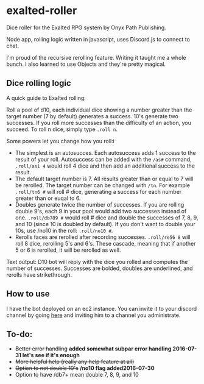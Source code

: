 # exalted-roller
Dice roller for the Exalted RPG system by Onyx Path Publishing.

Node app, rolling logic written in javascript, uses Discord.js to connect to chat.

I'm proud of the recursive rerolling feature. Writing it taught me a whole bunch. I also learned to use Objects and they're pretty magical.

## Dice rolling logic
A quick guide to Exalted rolling:

Roll a pool of d10, each individual dice showing
a number greater than the target number (7 by default)
generates a success. 10's generate two successes. If
you roll more successes than the difficulty of an action,
you succeed. To roll n dice, simply type `.roll n`.

Some powers let you change how you roll:i

* The simplest is an autosucces. Each autosuccess adds
1 success to the result of your roll. Autosuccess
can be added with the `/as#` command, `.roll/as1 4`
would roll 4 dice and then add an additional success
to the result.
* The default target number is 7. All results greater than
or equal to 7 will be rerolled. The target number can be
changed with `/tn`. For example `.roll/tn6 #` will roll #
dice, generating a success for each number greater than or
euqal to 6.
* Doubles generate twice the number of successes. If you
are rolling double 9's, each 9 in your pool would add two
successes instead of one. `.roll/db789 #` would roll # dice
and double the successes of 7, 8, 9, and 10 (since 10 is
doubled by default). If you don't want to double your 10s,
use /no10 in the roll: `.roll/no10 #`.
* Rerolls faces are rerolled after recording successes.
`.roll/re56 8` will roll 8 dice, rerolling 5's and 6's.
These cascade, meaning that if another 5 or 6 is rerolled,
it will be rerolled as well.

Text output: D10 bot will reply with the dice you rolled
and computes the number of successes. Successes are bolded,
doubles are underlined, and rerolls have strikethrough.

## How to use
I have the bot deployed on an ec2 instance. You can invite it
to your discord channel by going [here](https://discordapp.com/oauth2/authorize?client_id=207977122462040064&scope=bot&permissions=0) and
inviting him to a channel you administrate.

## To-do:
* ~~Better error handling~~ **added somewhat subpar error handling 2016-07-31 let's see if it's enough**
* ~~More helpful help (really any help feature at all)~~
* ~~Option to not double 10's~~ **/no10 flag added2016-07-30**
* Option to have /db7+ mean double 7, 8, 9, and 10
